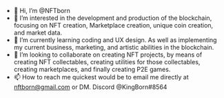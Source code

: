 - 👋 Hi, I’m @NFTborn
- 👀 I’m interested in the development and production of the blockchain, focusing on NFT creation, Marketplace creation, unique coin creation, and market data.
- 🌱 I’m currently learning coding and UX design. As well as implementing my current business, marketing, and artistic abilities in the blockchain.
- 💞️ I’m looking to collaborate on creating NFT projects, by means of creating NFT collectables, creating utilities for those collectables, creating marketplaces, and finally creating P2E games.
- 📫 How to reach me quickest would be to email me directly at nftborn@gmail.com or DM. Discord @KingBorn#8564

<!---
NFTborn/NFTborn is a ✨ special ✨ repository because its `README.md` (this file) appears on your GitHub profile.
You can click the Preview link to take a look at your changes.
--->
